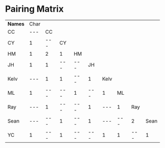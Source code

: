 # Pairing Matrix

|           |      |     |     |     |     |      |     |     |      |
| --------- | ---- | --- | --- | --- | --- | ---- | --- | --- | ---- |
| **Names** | Char |     |     |     |     |      |     |     |      |
| CC        | ---  | CC  |     |     |     |      |     |     |      |
| CY        | 1    | --- | CY  |     |     |      |     |     |      |
| HM        | 1    | 2   | 1   | HM  |     |      |     |     |      |
| JH        | 1    | 1   | --- | --- | JH  |      |     |     |      |
| Kelv      | ---  | 1   | 1   | --- | 1   | Kelv |     |     |      |
| ML        | 1    | --- | --- | 1   | --- | 1    | ML  |     |      |
| Ray       | ---  | 1   | --- | --- | 1   | ---  | 1   | Ray |      |
| Sean      | ---  | --- | 1   | --- | 1   | ---  | --- | 2   | Sean |
| YC        | 1    | --- | 1   | --- | --- | 1    | 1   | --- | 1    |
